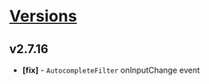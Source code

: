 # [Versions](https://github.com/Tracktor/design-system/releases)

## v2.7.16
- **[fix]** - `AutocompleteFilter` onInputChange event
